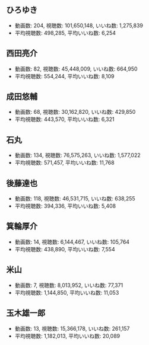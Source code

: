 ## ひろゆき

-   動画数: 204, 視聴数: 101,650,148, いいね数: 1,275,839
-   平均視聴数: 498,285, 平均いいね数: 6,254

## 西田亮介

-   動画数: 82, 視聴数: 45,448,009, いいね数: 664,950
-   平均視聴数: 554,244, 平均いいね数: 8,109

## 成田悠輔

-   動画数: 68, 視聴数: 30,162,820, いいね数: 429,850
-   平均視聴数: 443,570, 平均いいね数: 6,321

## 石丸

-   動画数: 134, 視聴数: 76,575,263, いいね数: 1,577,022
-   平均視聴数: 571,457, 平均いいね数: 11,768

## 後藤達也

-   動画数: 118, 視聴数: 46,531,715, いいね数: 638,255
-   平均視聴数: 394,336, 平均いいね数: 5,408

## 箕輪厚介

-   動画数: 14, 視聴数: 6,144,467, いいね数: 105,764
-   平均視聴数: 438,890, 平均いいね数: 7,554

## 米山

-   動画数: 7, 視聴数: 8,013,952, いいね数: 77,371
-   平均視聴数: 1,144,850, 平均いいね数: 11,053

## 玉木雄一郎

-   動画数: 13, 視聴数: 15,366,178, いいね数: 261,157
-   平均視聴数: 1,182,013, 平均いいね数: 20,089
